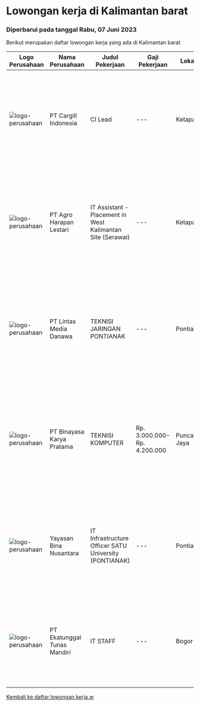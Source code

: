 
  # Lowongan kerja di Kalimantan barat

  ### Diperbarui pada tanggal Rabu, 07 Juni 2023

  Berikut merupakan daftar lowongan kerja yang ada di Kalimantan barat

  |Logo Perusahaan | Nama Perusahaan | Judul Pekerjaan | Gaji Pekerjaan | Lokasi | Deskripsi | Tanggal diunggah | Pranala |
  | -------------- | --------------- | --------------- | --------- | --------- | -------------- | ------- | ----------- |
  |![logo-perusahaan](https://image-service-cdn.seek.com.au/94733078f2e236e07a983fdb57214f0a900efb2b/ee4dce1061f3f616224767ad58cb2fc751b8d2dc)|PT Cargill Indonesia|CI Lead|---|Ketapang|Partner with super users, stakeholders and data technology teams to drive process stabilization and optimization initiatives and support technology to...|Selasa, 06 Juni 2023|https://www.jobstreet.co.id/id/job/ci-lead-1035905468?token=0~ec5a4e20-e576-456a-a9f7-bc6221625c3f&sectionRank=1&jobId=jobstreet-id-job-1035905468|
|![logo-perusahaan](https://image-service-cdn.seek.com.au/cf504cf0fd63cff79d8947c0ec301d1bfb683f57/ee4dce1061f3f616224767ad58cb2fc751b8d2dc)|PT Agro Harapan Lestari|IT Assistant - Placement in West Kalimantan Site (Serawai)|---|Ketapang|Job Descriptions: Microsoft Windows Server (2003, 2008R2) administration, installation, disaster recovery planning, backups, performance analysis, and...|Rabu, 31 Mei 2023|https://www.jobstreet.co.id/id/job/it-assistant-placement-in-west-kalimantan-site-serawai-4354443?token=0~ec5a4e20-e576-456a-a9f7-bc6221625c3f&sectionRank=2&jobId=jobstreet-id-job-4354443|
|![logo-perusahaan](https://image-service-cdn.seek.com.au/4cc5b4edd8a09fb41741a122f57ee79a81b9a89e/ee4dce1061f3f616224767ad58cb2fc751b8d2dc)|PT Lintas Media Danawa|TEKNISI JARINGAN PONTIANAK|---|Pontianak|Kualifikasi: Usia maksimum saat melamar adalah 28 tahun Minimal Pendidikan SMK Jurusan Teknik Komputer, Teknik Telekomunikasi dan sejenisnya Minimal...|Senin, 29 Mei 2023|https://www.jobstreet.co.id/id/job/teknisi-jaringan-pontianak-4352088?token=0~ec5a4e20-e576-456a-a9f7-bc6221625c3f&sectionRank=3&jobId=jobstreet-id-job-4352088|
|![logo-perusahaan](https://image-service-cdn.seek.com.au/7683c13df98531e06c6746a4aaa4a41636e7bb3a/ee4dce1061f3f616224767ad58cb2fc751b8d2dc)|PT Binayasa Karya Pratama|TEKNISI KOMPUTER|Rp. 3.000.000-Rp. 4.200.000|Puncak Jaya|Tanggung Jawab Pekerjaan: Melakukan pemantauan terhadap perangkat serta maintenance yang bersifat preventif seperti update patch Operating System dan...|Jumat, 26 Mei 2023|https://www.jobstreet.co.id/id/job/teknisi-komputer-4348561?token=0~ec5a4e20-e576-456a-a9f7-bc6221625c3f&sectionRank=4&jobId=jobstreet-id-job-4348561|
|![logo-perusahaan](https://image-service-cdn.seek.com.au/299dad8efc22bd883e751be779b1e6f409671577/ee4dce1061f3f616224767ad58cb2fc751b8d2dc)|Yayasan Bina Nusantara|IT Infrastructure Officer SATU University (PONTIANAK)|---|Pontianak|Job Description: Site dan traffice perfomance monitoring SLA for helpdesk resoluton Periodic maintenance or applicaton and data Identify &amp;...|Selasa, 16 Mei 2023|https://www.jobstreet.co.id/id/job/it-infrastructure-officer-satu-university-pontianak-4335516?token=0~ec5a4e20-e576-456a-a9f7-bc6221625c3f&sectionRank=5&jobId=jobstreet-id-job-4335516|
|![logo-perusahaan](https://image-service-cdn.seek.com.au/e94cb4b3c5bb0a2ab28556ea5133dc6ec5ea9dfa/ee4dce1061f3f616224767ad58cb2fc751b8d2dc)|PT Ekatunggal Tunas Mandiri|IT STAFF|---|Bogor|"Anda Seorang Yang Proaktif, Komunikatif &amp; Menyukai Pekerjaan Bidang IT ?"PT. Ekatunggal Tunas Mandiri adalah perusahaan yang sedang berkembang...|Rabu, 10 Mei 2023|https://www.jobstreet.co.id/id/job/it-staff-4328458?token=0~ec5a4e20-e576-456a-a9f7-bc6221625c3f&sectionRank=6&jobId=jobstreet-id-job-4328458|


  [Kembali ke daftar lowongan kerja 🔙](../README.md#daftar-lowongan-kerja)
  